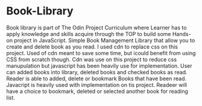 # Book-Library
Book library is part of The Odin Project Curriculum where Learner has to apply knowledge and skills acquire through the TOP to build some Hands-on project in JavaScript. Simple Book Management Library that allow you to create and delete book as you read. I used cdn to replace css on this project. Used of cdn meant to save some time, but icould benefit from using CSS from scratch though.
Cdn was use on this project to reduce css manupulation but javascript has been heavily use for implementation. User can added books into library, deleted books and checked books as read. Reader is able to added, delete or bookmark Books that have been read. Javacript is heavily used with implementation on tis project. Readeer will have a choice to bookmark, deleted or selected another book for reading list.
